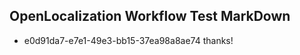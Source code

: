 ## OpenLocalization Workflow Test MarkDown
* e0d91da7-e7e1-49e3-bb15-37ea98a8ae74 thanks!

<!--HONumber=Aug16_HO3-->


